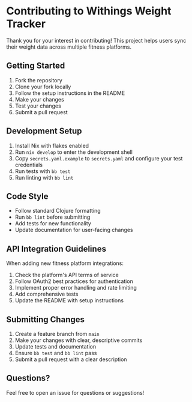 # Contributing to Withings Weight Tracker

Thank you for your interest in contributing! This project helps users sync their weight data across multiple fitness platforms.

## Getting Started

1. Fork the repository
2. Clone your fork locally
3. Follow the setup instructions in the README
4. Make your changes
5. Test your changes
6. Submit a pull request

## Development Setup

1. Install Nix with flakes enabled
2. Run `nix develop` to enter the development shell
3. Copy `secrets.yaml.example` to `secrets.yaml` and configure your test credentials
4. Run tests with `bb test`
5. Run linting with `bb lint`

## Code Style

- Follow standard Clojure formatting
- Run `bb lint` before submitting
- Add tests for new functionality
- Update documentation for user-facing changes

## API Integration Guidelines

When adding new fitness platform integrations:

1. Check the platform's API terms of service
2. Follow OAuth2 best practices for authentication
3. Implement proper error handling and rate limiting
4. Add comprehensive tests
5. Update the README with setup instructions

## Submitting Changes

1. Create a feature branch from `main`
2. Make your changes with clear, descriptive commits
3. Update tests and documentation
4. Ensure `bb test` and `bb lint` pass
5. Submit a pull request with a clear description

## Questions?

Feel free to open an issue for questions or suggestions!
